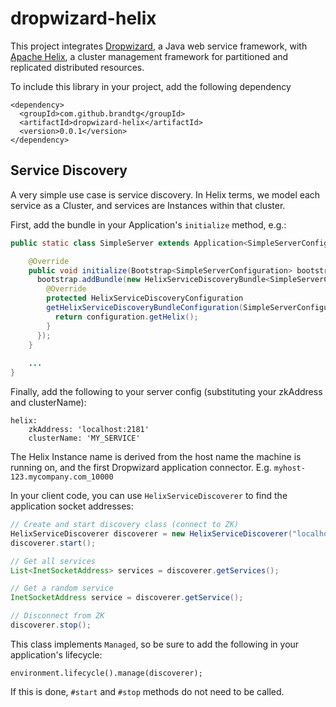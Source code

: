dropwizard-helix
================

This project integrates [Dropwizard](http://www.dropwizard.io/), a Java web service framework,
with [Apache Helix](http://helix.apache.org/), a cluster management framework for partitioned and replicated
distributed resources.

To include this library in your project, add the following dependency

```
<dependency>
  <groupId>com.github.brandtg</groupId>
  <artifactId>dropwizard-helix</artifactId>
  <version>0.0.1</version>
</dependency>
```

Service Discovery
-----------------

A very simple use case is service discovery. In Helix terms, we model each service as a Cluster, and
services are Instances within that cluster.

First, add the bundle in your Application's `initialize` method, e.g.:


```java
public static class SimpleServer extends Application<SimpleServerConfiguration> {

    @Override
    public void initialize(Bootstrap<SimpleServerConfiguration> bootstrap) {
      bootstrap.addBundle(new HelixServiceDiscoveryBundle<SimpleServerConfiguration>() {
        @Override
        protected HelixServiceDiscoveryConfiguration
        getHelixServiceDiscoveryBundleConfiguration(SimpleServerConfiguration configuration) {
          return configuration.getHelix();
        }
      });
    }
    
    ...
}
```


Finally, add the following to your server config (substituting your zkAddress and clusterName):

```
helix:
    zkAddress: 'localhost:2181'
    clusterName: 'MY_SERVICE'
```

The Helix Instance name is derived from the host name the machine is running on, and the first Dropwizard
application connector. E.g. `myhost-123.mycompany.com_10000`

In your client code, you can use `HelixServiceDiscoverer` to find the application socket addresses:

```java
// Create and start discovery class (connect to ZK)
HelixServiceDiscoverer discoverer = new HelixServiceDiscoverer("localhost:2181", "MY_SERVICE");
discoverer.start();

// Get all services
List<InetSocketAddress> services = discoverer.getServices();

// Get a random service
InetSocketAddress service = discoverer.getService();

// Disconnect from ZK
discoverer.stop();
```

This class implements `Managed`, so be sure to add the following in your application's lifecycle:

```
environment.lifecycle().manage(discoverer);
```

If this is done, `#start` and `#stop` methods do not need to be called.
